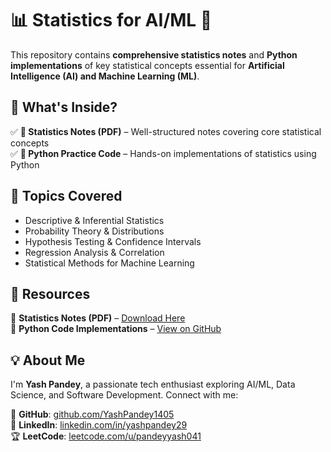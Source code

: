 # 📊 Statistics for AI/ML 🚀  

This repository contains **comprehensive statistics notes** and **Python implementations** of key statistical concepts essential for **Artificial Intelligence (AI) and Machine Learning (ML)**.  

## 📂 What's Inside?  
✅ **📄 Statistics Notes (PDF)** – Well-structured notes covering core statistical concepts  
✅ **🐍 Python Practice Code** – Hands-on implementations of statistics using Python  

## 📖 Topics Covered  
- Descriptive & Inferential Statistics  
- Probability Theory & Distributions  
- Hypothesis Testing & Confidence Intervals  
- Regression Analysis & Correlation  
- Statistical Methods for Machine Learning  

## 🔗 Resources  
📄 **Statistics Notes (PDF)** – [Download Here](your_pdf_link)  
🐍 **Python Code Implementations** – [View on GitHub](https://github.com/YashPandey1405/Python-Playground/tree/main/014_Statistics_Using_Python)  

## 💡 About Me  
I'm **Yash Pandey**, a passionate tech enthusiast exploring AI/ML, Data Science, and Software Development. Connect with me:  

🔗 **GitHub**: [github.com/YashPandey1405](https://github.com/YashPandey1405)  
💼 **LinkedIn**: [linkedin.com/in/yashpandey29](https://www.linkedin.com/in/yashpandey29/)  
🏆 **LeetCode**: [leetcode.com/u/pandeyyash041](https://leetcode.com/u/pandeyyash041/)  

